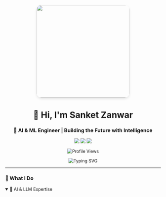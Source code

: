 <div align="center">
  <img src="https://raw.githubusercontent.com/gist/TheAdich/a1bf403c5f0c6cc559b41c95a1e113c3/raw/f64e09f98387f5040f6155a5a47b0a443a050848/AI-brain.gif" width="300" style="border-radius: 15px; box-shadow: 0 4px 8px rgba(0,0,0,0.1);"/>

  # 👋 Hi, I'm Sanket Zanwar
  ### 🚀 AI & ML Engineer | Building the Future with Intelligence

  <a href="https://www.linkedin.com/in/sanket-zanwar/"><img src="https://img.shields.io/badge/LinkedIn-%230077B5.svg?style=for-the-badge&logo=linkedin&logoColor=white"/></a>
  <a href="https://www.kaggle.com/sanketsz"><img src="https://img.shields.io/badge/Kaggle-%2320BEFF.svg?style=for-the-badge&logo=kaggle&logoColor=white"/></a>
  <a href="https://twitter.com/SanketSZ"><img src="https://img.shields.io/badge/Twitter-%231DA1F2.svg?style=for-the-badge&logo=twitter&logoColor=white"/></a>
  
  ![Profile Views](https://komarev.com/ghpvc/?username=sanket1105&color=blueviolet&style=for-the-badge)
</div>

<div align="center">
  <img src="https://readme-typing-svg.herokuapp.com?font=Fira+Code&pause=1000&color=2E9EFF&center=true&vCenter=true&width=435&lines=AI+%7C+ML+Engineer;LLM+Expert;RAG+Specialist;MLOps+Enthusiast" alt="Typing SVG" />
</div>

---

### 🎯 What I Do

<details open>
<summary>🧠 AI & LLM Expertise</summary>
